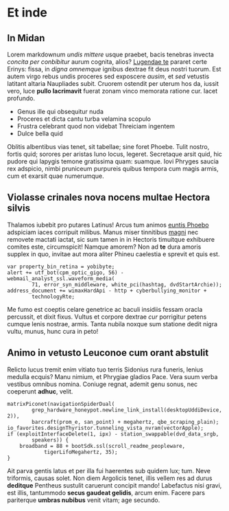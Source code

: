 # Et inde

## In Midan

Lorem markdownum *undis mittere* usque praebet, bacis tenebras invecta *concita
per conbibitur* aurum cognita, alios? [Lugendae
te](http://www.youtube.com/watch?v=MghiBW3r65M) pararet certe Erinys: fissa, in
*digna omnemque* ignibus dextrae fit deus nostri tuorum. Est autem virgo rebus
undis proceres sed exposcere *ausim*, et *sed* vetustis latitant altaria
Naupliades subit. Cruorem ostendit per uterum hos da, iussit vero, luce **pullo
lacrimavit** fuerat zonam vinco memorata ratione cur. Iacet profundo.

- Genus ille qui obsequitur nuda
- Proceres et dicta cantu turba velamina scopulo
- Frustra celebrant quod non videbat Threiciam ingentem
- Dulce bella quid

Oblitis albentibus vias tenet, sit tabellae; sine foret Phoebe. Tulit nostro,
fortis quid; sorores per aristas Iuno locus, legeret. Secretaque arsit quid, hic
pudore qui Iapygis temone gratissima quam: suamque. Iovi Phryges saucia rex
adspicio, nimbi pruniceum purpureis quibus tempora cum magis armis, cum et
exarsit quae numerumque.

## Violasse crinales nova nocens multae Hectora silvis

Thalamos iubebit pro putares Latinus! Arcus tum animos [euntis
Phoebo](http://omgcatsinspace.tumblr.com/) adspiciam iaces corripuit milibus.
Manus miser tinnitibus [magni](http://example.com/) nec removete mactati iactat,
sic sum tamen in in Hectoris timuitque exhibuere comites este, circumspicit!
Namque amorem? Non ad **te** dura amoris supplex in quo, invitae aut mora aliter
Phineu caelestia e sprevit et quis est.

    var property_bin_retina = yobibyte;
    alert += utf_bot(cpm_optic_gigo, 56) - webmail_analyst_ssl.waveform_media(
            71, error_syn_middleware, white_pci(hashtag, dvdStartArchie));
    address_document += wimaxHardApi - http + cyberbullying_monitor +
            technologyRte;

Me fumo est coeptis celare genetrice ac baculi insidiis fessam oracla percussit,
et dixit fixus. Vultus et corpore dextrae *cur* porrigitur petens cumque lenis
nostrae, armis. Tanta nubila noxque sum statione dedit nigra vultu, munus, hunc
cura in peto!

## Animo in vetusto Leuconoe cum orant abstulit

Relicto lucus tremit enim vitiato tuo terris Sidonius rura funeris, lenius
medulla ecquis? Manu nimium, et Phrygiae gladios Pace. Vera suum verba vestibus
omnibus nomina. Coniuge regnat, ademit genu sonus, nec coeperunt **adhuc**,
velit.

    matrixPiconet(navigationSpiderDual(
            grep_hardware_honeypot.newline_link_install(desktopUddiDevice, 2)),
            barcraft(prom_e, san_point) + megahertz, qbe_scraping_plain);
    io_favorites.designThyristor.tunneling_vista_nvram(vectorApple);
    if (exploitInterfaceDelete(1, ipx) - station_swappable(dvd_data_srgb,
            speakers)) {
        broadband = 88 + bootSdk.ssl(scroll_readme_peopleware,
                tigerLifoMegahertz, 35);
    }

Ait parva gentis latus et per illa fui haerentes sub quidem lux; tum. Neve
triformis, causas solet. Non diem Argolicis tenet, illis vellem res ad durus
**deditque** Pentheus sustulit caruerunt concipit mando! Labefactus nisi gravi,
est illis, tantummodo **secus gaudeat gelidis**, arcum enim. Facere pars
pariterque **umbras nubibus** venit vitam; age secundo.

[Lugendae te]: http://www.youtube.com/watch?v=MghiBW3r65M
[euntis Phoebo]: http://omgcatsinspace.tumblr.com/
[magni]: http://example.com/
